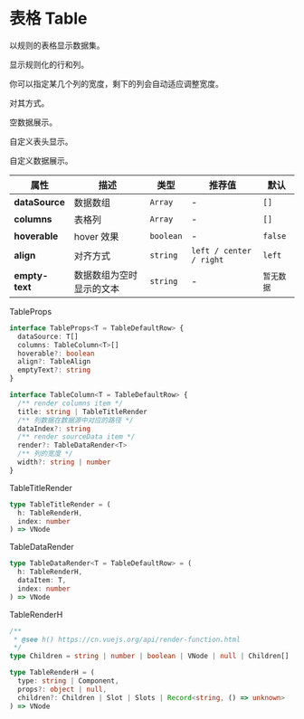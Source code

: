 # 表格 Table

以规则的表格显示数据集。

<ex-code name="ex-table-basic">

显示规则化的行和列。

</ex-code>

<ex-code name="ex-table-width">

你可以指定某几个列的宽度，剩下的列会自动适应调整宽度。

</ex-code>

<ex-code name="ex-table-align">

对其方式。

</ex-code>

<ex-code name="ex-table-empty">

空数据展示。

</ex-code>

<ex-code name="ex-table-header">

自定义表头显示。

</ex-code>

<ex-code name="ex-table-action">

自定义数据展示。

</ex-code>

<ex-footer>

| 属性           | 描述                     | 类型      | 推荐值                  | 默认       |
| -------------- | ------------------------ | --------- | ----------------------- | ---------- |
| **dataSource** | 数据数组                 | `Array`   | -                       | `[]`       |
| **columns**    | 表格列                   | `Array`   | -                       | `[]`       |
| **hoverable**  | hover 效果               | `boolean` | -                       | `false`    |
| **align**      | 对齐方式                 | `string`  | `left / center / right` | `left`     |
| **empty-text** | 数据数组为空时显示的文本 | `string`  | -                       | `暂无数据` |

<g-code>TableProps</g-code>

```ts
interface TableProps<T = TableDefaultRow> {
  dataSource: T[]
  columns: TableColumn<T>[]
  hoverable?: boolean
  align?: TableAlign
  emptyText?: string
}
```

```ts
interface TableColumn<T = TableDefaultRow> {
  /** render columns item */
  title: string | TableTitleRender
  /** 列数据在数据源中对应的路径 */
  dataIndex?: string
  /** render sourceData item */
  render?: TableDataRender<T>
  /** 列的宽度 */
  width?: string | number
}
```

<g-code>TableTitleRender</g-code>

```ts
type TableTitleRender = (
  h: TableRenderH,
  index: number
) => VNode
```

<g-code>TableDataRender</g-code>

```ts
type TableDataRender<T = TableDefaultRow> = (
  h: TableRenderH,
  dataItem: T,
  index: number
) => VNode
```

<g-code>TableRenderH</g-code>

```ts
/**
 * @see h() https://cn.vuejs.org/api/render-function.html
 */
type Children = string | number | boolean | VNode | null | Children[]

type TableRenderH = (
  type: string | Component,
  props?: object | null,
  children?: Children | Slot | Slots | Record<string, () => unknown>
) => VNode
```

</ex-footer>
